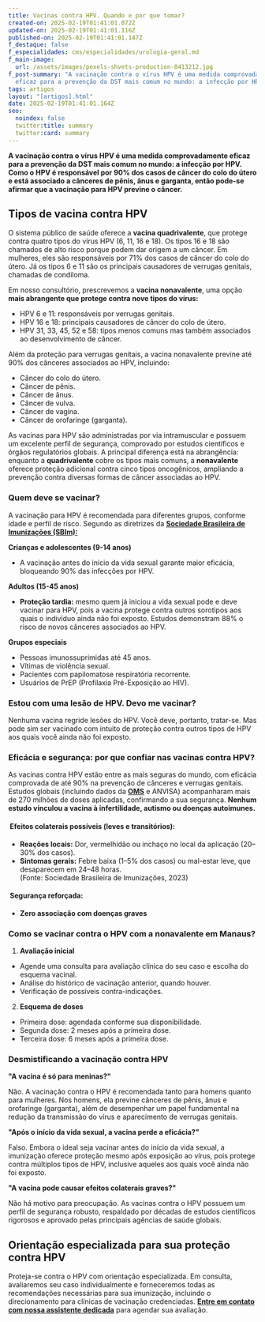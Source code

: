 ```yaml
---
title: Vacinas contra HPV. Quando e por que tomar?
created-on: 2025-02-19T01:41:01.072Z
updated-on: 2025-02-19T01:41:01.116Z
published-on: 2025-02-19T01:41:01.147Z
f_destaque: false
f_especialidades: cms/especialidades/urologia-geral.md
f_main-image:
  url: /assets/images/pexels-shvets-production-8413212.jpg
f_post-summary: "A vacinação contra o vírus HPV é uma medida comprovadamente
  eficaz para a prevenção da DST mais comum no mundo: a infecção por HPV. "
tags: artigos
layout: "[artigos].html"
date: 2025-02-19T01:41:01.164Z
seo:
  noindex: false
  twitter:title: summary
  twitter:card: summary
---
```

**A vacinação contra o vírus HPV é uma medida comprovadamente eficaz para a prevenção da DST mais comum no mundo: a infecção por HPV.  Como o HPV é responsável por 90% dos casos de câncer do colo do útero e está associado a cânceres de pênis, ânus e garganta, então pode-se afirmar que a vacinação para HPV previne o câncer.**

## Tipos de vacina contra HPV

O sistema público de saúde oferece a **vacina quadrivalente**, que protege contra quatro tipos do vírus HPV (6, 11, 16 e 18). Os tipos 16 e 18 são chamados de alto risco porque podem dar origem a um câncer. Em mulheres, eles são responsáveis por 71% dos casos de câncer do colo do útero. Já os tipos 6 e 11 são os principais causadores de verrugas genitais, chamadas de condiloma.

Em nosso consultório, prescrevemos a **vacina nonavalente**, uma opção **mais abrangente que protege contra nove tipos do vírus:**

* HPV 6 e 11: responsáveis por verrugas genitais.
* HPV 16 e 18: principais causadores de câncer do colo de útero.
* HPV 31, 33, 45, 52 e 58: tipos menos comuns mas também associados ao desenvolvimento de câncer.

Além da proteção para verrugas genitais, a vacina nonavalente previne até 90% dos cânceres associados ao HPV, incluindo:

* Câncer do colo do útero.
* Câncer de pênis.
* Câncer de ânus.
* Câncer de vulva.
* Câncer de vagina.
* Câncer de orofaringe (garganta).

As vacinas para HPV são administradas por via intramuscular e possuem um excelente perfil de segurança, comprovado por estudos científicos e órgãos regulatórios globais. A principal diferença está na abrangência: enquanto a **quadrivalente** cobre os tipos mais comuns, a **nonavalente** oferece proteção adicional contra cinco tipos oncogênicos, ampliando a prevenção contra diversas formas de câncer associadas ao HPV.

### **Quem deve se vacinar?**

A vacinação para HPV é recomendada para diferentes grupos, conforme idade e perfil de risco. Segundo as diretrizes da **[Sociedade Brasileira de Imunizações (SBIm):](https://sbim.org.br/)**

**Crianças e adolescentes (9-14 anos)**

* A vacinação antes do início da vida sexual garante maior eficácia, bloqueando 90% das infecções por HPV.

**Adultos (15-45 anos)**

* **Proteção tardia:** mesmo quem já iniciou a vida sexual pode e deve vacinar para HPV, pois a vacina protege contra outros sorotipos aos quais o indivíduo ainda não foi exposto. Estudos demonstram 88% o risco de novos cânceres associados ao HPV.

**Grupos especiais** 

* Pessoas imunossuprimidas até 45 anos.
* Vítimas de violência sexual.
* Pacientes com papilomatose respiratória recorrente.
* Usuários de PrEP (Profilaxia Pré-Exposição ao HIV).

### Estou com uma lesão de HPV. Devo me vacinar?

Nenhuma vacina regride lesões do HPV. Você deve, portanto, tratar-se. Mas pode sim ser vacinado com intuito de proteção contra outros tipos de HPV aos quais você ainda não foi exposto.

### Eficácia e segurança: por que confiar nas vacinas contra HPV?

As vacinas contra HPV estão entre as mais seguras do mundo, com eficácia comprovada de até 90% na prevenção de cânceres e verrugas genitais. Estudos globais (incluindo dados da **[OMS](https://www.who.int/pt/about)** e ANVISA) acompanharam mais de 270 milhões de doses aplicadas, confirmando a sua segurança. **Nenhum estudo vinculou a vacina à infertilidade, autismo ou doenças autoimunes.**

####  Efeitos colaterais possíveis (leves e transitórios):

* **Reações locais:** Dor, vermelhidão ou inchaço no local da aplicação (20–30% dos casos).
* **Sintomas gerais:** Febre baixa (1–5% dos casos) ou mal-estar leve, que desaparecem em 24–48 horas.\
  (Fonte: Sociedade Brasileira de Imunizações, 2023)

####  Segurança reforçada:

* **Zero associação com doenças graves**

### Como se vacinar contra o HPV com a nonavalente em Manaus?

1. **Avaliação inicial**

* Agende uma consulta para avaliação clínica do seu caso e escolha do esquema vacinal.
* Análise do histórico de vacinação anterior, quando houver.
* Verificação de possíveis contra-indicações.

2. **Esquema de doses**

* Primeira dose: agendada conforme sua disponibilidade.
* Segunda dose: 2 meses após a primeira dose.
* Terceira dose: 6 meses após a primeira dose.

### Desmistificando a vacinação contra HPV

**"A vacina é só para meninas?"** 

Não. A vacinação contra o HPV é recomendada tanto para homens quanto para mulheres. Nos homens, ela previne cânceres de pênis, ânus e orofaringe (garganta), além de desempenhar um papel fundamental na redução da transmissão do vírus e aparecimento de verrugas genitais.

**"Após o início da vida sexual, a vacina perde a eficácia?"** 

Falso. Embora o ideal seja vacinar antes do início da vida sexual, a imunização oferece proteção mesmo após exposição ao vírus, pois protege contra múltiplos tipos de HPV, inclusive aqueles aos quais você ainda não foi exposto.

**"A vacina pode causar efeitos colaterais graves?"** 

Não há motivo para preocupação. As vacinas contra o HPV possuem um perfil de segurança robusto, respaldado por décadas de estudos científicos rigorosos e aprovado pelas principais agências de saúde globais.

## **Orientação especializada para sua proteção contra HPV**

Proteja-se contra o HPV com orientação especializada. Em consulta, avaliaremos seu caso individualmente e forneceremos todas as recomendações necessárias para sua imunização, incluindo o direcionamento para clínicas de vacinação credenciadas. **[Entre em contato com nossa assistente dedicada](https://api.whatsapp.com/send?phone=5592981270310)** para agendar sua avaliação.